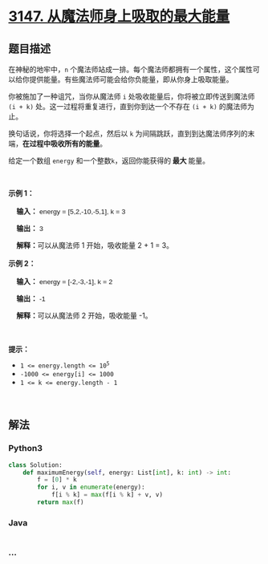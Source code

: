 # [3147. 从魔法师身上吸取的最大能量](https://leetcode.cn/problems/taking-maximum-energy-from-the-mystic-dungeon)



## 题目描述

<!-- 这里写题目描述 -->

<p>在神秘的地牢中，<code>n</code> 个魔法师站成一排。每个魔法师都拥有一个属性，这个属性可以给你提供能量。有些魔法师可能会给你负能量，即从你身上吸取能量。</p>

<p>你被施加了一种诅咒，当你从魔法师 <code>i</code> 处吸收能量后，你将被立即传送到魔法师 <code>(i + k)</code> 处。这一过程将重复进行，直到你到达一个不存在 <code>(i + k)</code> 的魔法师为止。</p>

<p>换句话说，你将选择一个起点，然后以 <code>k</code> 为间隔跳跃，直到到达魔法师序列的末端，<strong>在过程中吸收所有的能量</strong>。</p>

<p>给定一个数组 <code>energy</code> 和一个整数<code>k</code>，返回你能获得的<strong> 最大 </strong>能量。</p>

<p>&nbsp;</p>

<p><strong class="example">示例 1：</strong></p>

<div class="example-block" style="
    border-color: var(--border-tertiary);
    border-left-width: 2px;
    color: var(--text-secondary);
    font-size: .875rem;
    margin-bottom: 1rem;
    margin-top: 1rem;
    overflow: visible;
    padding-left: 1rem;
">
<p><strong>输入：</strong><span class="example-io" style="
    font-family: Menlo,sans-serif;
    font-size: 0.85rem;
"> energy = [5,2,-10,-5,1], k = 3</span></p>

<p><strong>输出：</strong><span class="example-io" style="
    font-family: Menlo,sans-serif;
    font-size: 0.85rem;
"> 3</span></p>

<p><strong>解释：</strong>可以从魔法师 1 开始，吸收能量 2 + 1 = 3。</p>
</div>

<p><strong class="example">示例 2：</strong></p>

<div class="example-block" style="
    border-color: var(--border-tertiary);
    border-left-width: 2px;
    color: var(--text-secondary);
    font-size: .875rem;
    margin-bottom: 1rem;
    margin-top: 1rem;
    overflow: visible;
    padding-left: 1rem;
">
<p><strong>输入：</strong><span class="example-io" style="
    font-family: Menlo,sans-serif;
    font-size: 0.85rem;
"> energy = [-2,-3,-1], k = 2</span></p>

<p><strong>输出：</strong><span class="example-io" style="
    font-family: Menlo,sans-serif;
    font-size: 0.85rem;
"> -1</span></p>

<p><strong>解释：</strong>可以从魔法师 2 开始，吸收能量 -1。</p>
</div>

<p>&nbsp;</p>

<p><strong>提示：</strong></p>

<ul>
	<li><code>1 &lt;= energy.length &lt;= 10<sup>5</sup></code></li>
	<li><code>-1000 &lt;= energy[i] &lt;= 1000</code></li>
	<li><code>1 &lt;= k &lt;= energy.length - 1</code></li>
</ul>

<p>&nbsp;</p>


## 解法

<!-- 这里可写通用的实现逻辑 -->

<!-- tabs:start -->

### **Python3**

<!-- 这里可写当前语言的特殊实现逻辑 -->

```python
class Solution:
    def maximumEnergy(self, energy: List[int], k: int) -> int:
        f = [0] * k
        for i, v in enumerate(energy):
            f[i % k] = max(f[i % k] + v, v)
        return max(f)
```

### **Java**

<!-- 这里可写当前语言的特殊实现逻辑 -->

```java

```

### **...**

```

```

<!-- tabs:end -->
